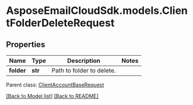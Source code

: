 # AsposeEmailCloudSdk.models.ClientFolderDeleteRequest
## Properties
Name | Type | Description | Notes
------------ | ------------- | ------------- | -------------
**folder** | **str** | Path to folder to delete.              | 

 Parent class: [ClientAccountBaseRequest](ClientAccountBaseRequest.md)

[[Back to Model list]](Models.md) [[Back to README]](README.md)


